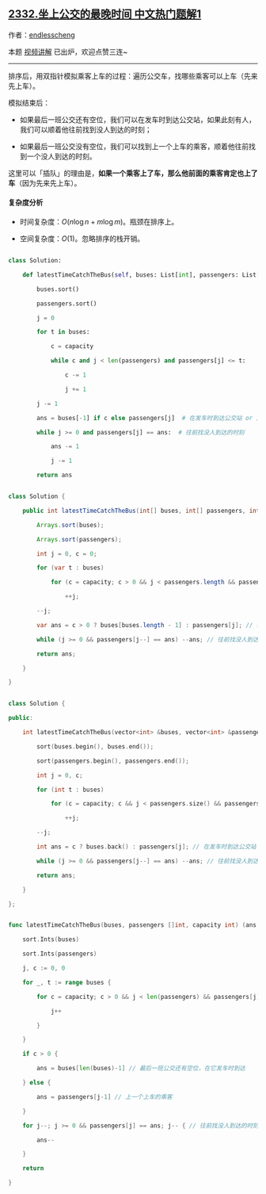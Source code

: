 ## [2332.坐上公交的最晚时间 中文热门题解1](https://leetcode.cn/problems/the-latest-time-to-catch-a-bus/solutions/100000/pai-xu-by-endlesscheng-h9w9)

作者：[endlesscheng](https://leetcode.cn/u/endlesscheng)

本题 [视频讲解](https://www.bilibili.com/video/BV1Le4y1R7xu) 已出炉，欢迎点赞三连~

---

排序后，用双指针模拟乘客上车的过程：遍历公交车，找哪些乘客可以上车（先来先上车）。

模拟结束后：

- 如果最后一班公交还有空位，我们可以在发车时到达公交站，如果此刻有人，我们可以顺着他往前找到没人到达的时刻；
- 如果最后一班公交没有空位，我们可以找到上一个上车的乘客，顺着他往前找到一个没人到达的时刻。

这里可以「插队」的理由是，**如果一个乘客上了车，那么他前面的乘客肯定也上了车**（因为先来先上车）。

#### 复杂度分析

- 时间复杂度：$O(n\log n+m\log m)$。瓶颈在排序上。
- 空间复杂度：$O(1)$。忽略排序的栈开销。

```py [sol1-Python3]
class Solution:
    def latestTimeCatchTheBus(self, buses: List[int], passengers: List[int], capacity: int) -> int:
        buses.sort()
        passengers.sort()
        j = 0
        for t in buses:
            c = capacity
            while c and j < len(passengers) and passengers[j] <= t:
                c -= 1
                j += 1
        j -= 1
        ans = buses[-1] if c else passengers[j]  # 在发车时到达公交站 or 上一个上车的乘客
        while j >= 0 and passengers[j] == ans:  # 往前找没人到达的时刻
            ans -= 1
            j -= 1
        return ans
```

```java [sol1-Java]
class Solution {
    public int latestTimeCatchTheBus(int[] buses, int[] passengers, int capacity) {
        Arrays.sort(buses);
        Arrays.sort(passengers);
        int j = 0, c = 0;
        for (var t : buses)
            for (c = capacity; c > 0 && j < passengers.length && passengers[j] <= t; --c)
                ++j;
        --j;
        var ans = c > 0 ? buses[buses.length - 1] : passengers[j]; // 在发车时到达公交站 or 上一个上车的乘客
        while (j >= 0 && passengers[j--] == ans) --ans; // 往前找没人到达的时刻
        return ans;
    }
}
```

```cpp [sol1-C++]
class Solution {
public:
    int latestTimeCatchTheBus(vector<int> &buses, vector<int> &passengers, int capacity) {
        sort(buses.begin(), buses.end());
        sort(passengers.begin(), passengers.end());
        int j = 0, c;
        for (int t : buses)
            for (c = capacity; c && j < passengers.size() && passengers[j] <= t; --c)
                ++j;
        --j;
        int ans = c ? buses.back() : passengers[j]; // 在发车时到达公交站 or 上一个上车的乘客
        while (j >= 0 && passengers[j--] == ans) --ans; // 往前找没人到达的时刻
        return ans;
    }
};
```

```go [sol1-Go]
func latestTimeCatchTheBus(buses, passengers []int, capacity int) (ans int) {
	sort.Ints(buses)
	sort.Ints(passengers)
	j, c := 0, 0
	for _, t := range buses {
		for c = capacity; c > 0 && j < len(passengers) && passengers[j] <= t; c-- {
			j++
		}
	}
	if c > 0 {
		ans = buses[len(buses)-1] // 最后一班公交还有空位，在它发车时到达
	} else {
		ans = passengers[j-1] // 上一个上车的乘客
	}
	for j--; j >= 0 && passengers[j] == ans; j-- { // 往前找没人到达的时刻
		ans--
	}
	return
}
```
